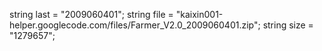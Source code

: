 string last = "2009060401";
string file = "kaixin001-helper.googlecode.com/files/Farmer\_V2.0\_2009060401.zip";
string size = "1279657";